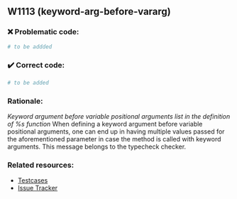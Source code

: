 ## W1113 (keyword-arg-before-vararg)

### :x: Problematic code:

```python
# to be addded
```

### :heavy_check_mark: Correct code:

```python
# to be added
```

### Rationale:

 *Keyword argument before variable positional arguments list in the definition of %s function*
  When defining a keyword argument before variable positional arguments, one
  can end up in having multiple values passed for the aforementioned parameter
  in case the method is called with keyword arguments. This message belongs to
  the typecheck checker.



### Related resources:

- [Testcases](#)
- [Issue Tracker](https://github.com/PyCQA/pylint/issues?q=is%3Aissue+%22keyword-arg-before-vararg%22+OR+%22W1113%22)
